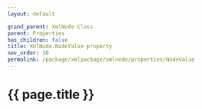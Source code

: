 ```yaml
---
layout: default

grand_parent: XmlNode Class
parent: Properties
has_children: false
title: XmlNode.NodeValue property
nav_order: 10
permalink: /package/xmlpackage/xmlnode/properties/NodeValue
---
```

# {{ page.title }}
